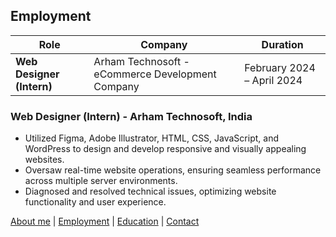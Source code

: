 ## Employment

| Role | Company | Duration |
|------|---------|----------|
| **Web Designer (Intern)** | Arham Technosoft - eCommerce Development Company | February 2024 – April 2024 |

### **Web Designer (Intern) - Arham Technosoft, India**
- Utilized Figma, Adobe Illustrator, HTML, CSS, JavaScript, and WordPress to design and develop
  responsive and visually appealing websites.
- Oversaw real-time website operations, ensuring seamless performance across multiple server environments.
- Diagnosed and resolved technical issues, optimizing website functionality and user experience.


[About me](index) | 
[Employment](employment) | 
[Education](education) | 
[Contact](contact)